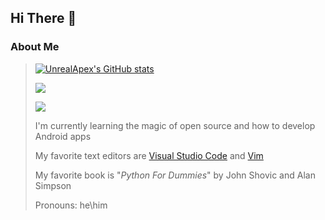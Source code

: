 ## Hi There 👋

### About Me
>
>[![UnrealApex's GitHub stats](https://github-readme-stats.vercel.app/api?username=unrealapex)](https://github.com/anuraghazra/github-readme-stats)
>
> ![](https://img.shields.io/badge/Languages%20I%20Know-%F0%9F%90%8D%20Python%20%7C%20%E2%98%95%20Java-lightgrey) 
> 
>![](https://img.shields.io/badge/Libraries%20and%20%20Frameworks%20I%20Use%20-Open%20CV%7C%20Tensorflow%20%7C%20Pytorch%20%7C%20Numpy%20%7C%20Matplotlib%20%7C%20Pandas%20%7C%20Carla%20-lightgrey)
>
> I'm currently learning the magic of open source and how to develop Android apps
> 
> My favorite text editors are [Visual Studio Code](https://github.com/microsoft/vscode) and [Vim](https://github.com/vim/vim)
> 
> My favorite book is "*Python For Dummies*" by John Shovic and Alan Simpson
> 
> 
> Pronouns: he\him 
> 


<!--
**UnrealApex/UnrealApex** is a ✨ _special_ ✨ repository because its `README.md` (this file) appears on your GitHub profile.

Here are some ideas to get you started:

- 🔭 I’m currently working on ...
- 🌱 I’m currently learning ...
- 👯 I’m looking to collaborate on ...
- 🤔 I’m looking for help with ...
- 💬 Ask me about ...
- 📫 How to reach me: ...
- 😄 Pronouns: he\him
- ⚡ Fun fact: ...
-->
